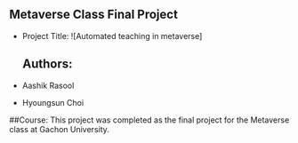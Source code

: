 ## Metaverse Class Final Project
- Project Title: ![Automated teaching in metaverse]


  ## Authors:
- Aashik Rasool
- Hyoungsun Choi

##Course:
This project was completed as the final project for the Metaverse class at Gachon University.

